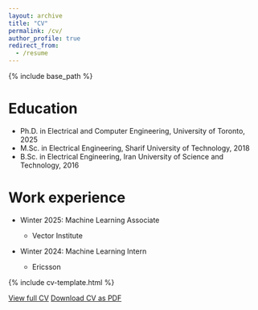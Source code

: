 ```yaml
---
layout: archive
title: "CV"
permalink: /cv/
author_profile: true
redirect_from:
  - /resume
---
```


{% include base_path %}

Education
======
* Ph.D. in Electrical and Computer Engineering, University of Toronto, 2025
* M.Sc. in Electrical Engineering, Sharif University of Technology, 2018
* B.Sc. in Electrical Engineering, Iran University of Science and Technology, 2016

Work experience
======
* Winter 2025: Machine Learning Associate 
  * Vector Institute

* Winter 2024: Machine Learning Intern
  * Ericsson

{% include cv-template.html %}

<div class="cv-download-links">
  <a href="{{ base_path }}" class="btn btn--inverse">View full CV</a>
  <a href="{{ base_path }}/files/cv.pdf" class="btn btn--primary">Download CV as PDF</a>
</div>

